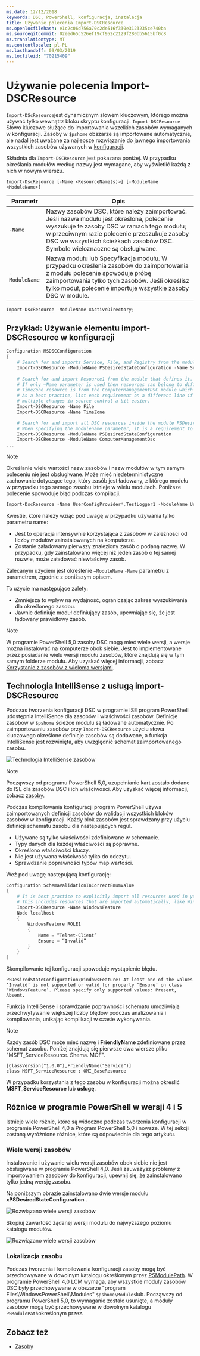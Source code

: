 ```yaml
---
ms.date: 12/12/2018
keywords: DSC, PowerShell, konfiguracja, instalacja
title: Używanie polecenia Import-DSCResource
ms.openlocfilehash: e1c2c06d756a70c2de516f330e3123235ce740ba
ms.sourcegitcommit: 02eed65c526ef19cf952c2129f280bb5615bf0c8
ms.translationtype: MT
ms.contentlocale: pl-PL
ms.lasthandoff: 09/03/2019
ms.locfileid: "70215409"
---
```

# <a name="using-import-dscresource"></a>Używanie polecenia Import-DSCResource

`Import-DScResource`jest dynamicznym słowem kluczowym, którego można używać tylko wewnątrz bloku skryptu konfiguracji. `Import-DSCResource` Słowo kluczowe służące do importowania wszelkich zasobów wymaganych w konfiguracji. Zasoby w `$pshome` obszarze są importowane automatycznie, ale nadal jest uważane za najlepsze rozwiązanie do jawnego importowania wszystkich zasobów używanych w [konfiguracji](Configurations.md).

Składnia dla `Import-DSCResource` jest pokazana poniżej.  W przypadku określania modułów według nazwy jest wymagane, aby wyświetlić każdą z nich w nowym wierszu.

```syntax
Import-DscResource [-Name <ResourceName(s)>] [-ModuleName <ModuleName>]
```

|Parametr  |Opis  |
|---------|---------|
|`-Name`|Nazwy zasobów DSC, które należy zaimportować. Jeśli nazwa modułu jest określona, polecenie wyszukuje te zasoby DSC w ramach tego modułu; w przeciwnym razie polecenie przeszukuje zasoby DSC we wszystkich ścieżkach zasobów DSC. Symbole wieloznaczne są obsługiwane.|
|`-ModuleName`|Nazwa modułu lub Specyfikacja modułu.  W przypadku określenia zasobów do zaimportowania z modułu polecenie spowoduje próbę zaimportowania tylko tych zasobów. Jeśli określisz tylko moduł, polecenie importuje wszystkie zasoby DSC w module.|

```powershell
Import-DscResource -ModuleName xActiveDirectory;
```

## <a name="example-use-import-dscresource-within-a-configuration"></a>Przykład: Używanie elementu import-DSCResource w konfiguracji

```powershell
Configuration MSDSCConfiguration
{
    # Search for and imports Service, File, and Registry from the module PSDesiredStateConfiguration.
    Import-DSCResource -ModuleName PSDesiredStateConfiguration -Name Service, File, Registry
    
    # Search for and import Resource1 from the module that defines it.
    # If only –Name parameter is used then resources can belong to different PowerShell modules as well.
    # TimeZone resource is from the ComputerManagementDSC module which is not installed by default.
    # As a best practice, list each requirement on a different line if possible.  This makes reviewing
    # multiple changes in source control a bit easier.
    Import-DSCResource -Name File
    Import-DSCResource -Name TimeZone

    # Search for and import all DSC resources inside the module PSDesiredStateConfiguration.
    # When specifying the modulename parameter, it is a requirement to list each on a new line.
    Import-DSCResource -ModuleName PSDesiredStateConfiguration
    Import-DSCResource -ModuleName ComputerManagementDsc
...
```

> [!NOTE]
> Określanie wielu wartości nazw zasobów i nazw modułów w tym samym poleceniu nie jest obsługiwane. Może mieć niedeterministyczne zachowanie dotyczące tego, który zasób jest ładowany, z którego modułu w przypadku tego samego zasobu istnieje w wielu modułach. Poniższe polecenie spowoduje błąd podczas kompilacji.
>
> ```powershell
> Import-DscResource -Name UserConfigProvider*,TestLogger1 -ModuleName UserConfigProv,PsModuleForTestLogger
> ```

Kwestie, które należy wziąć pod uwagę w przypadku używania tylko parametru name:

- Jest to operacja intensywnie korzystająca z zasobów w zależności od liczby modułów zainstalowanych na komputerze.
- Zostanie załadowany pierwszy znaleziony zasób o podaną nazwę. W przypadku, gdy zainstalowano więcej niż jeden zasób o tej samej nazwie, może załadować niewłaściwy zasób.

Zalecanym użyciem jest określenie `–ModuleName` `-Name` parametru z parametrem, zgodnie z poniższym opisem.

To użycie ma następujące zalety:

- Zmniejsza to wpływ na wydajność, ograniczając zakres wyszukiwania dla określonego zasobu.
- Jawnie definiuje moduł definiujący zasób, upewniając się, że jest ładowany prawidłowy zasób.

> [!NOTE]
> W programie PowerShell 5,0 zasoby DSC mogą mieć wiele wersji, a wersje można instalować na komputerze obok siebie. Jest to implementowane przez posiadanie wielu wersji modułu zasobów, które znajdują się w tym samym folderze modułu.
> Aby uzyskać więcej informacji, zobacz [Korzystanie z zasobów z wieloma wersjami](sxsresource.md).

## <a name="intellisense-with-import-dscresource"></a>Technologia IntelliSense z usługą import-DSCResource

Podczas tworzenia konfiguracji DSC w programie ISE program PowerShell udostępnia IntelliSence dla zasobów i właściwości zasobów. Definicje zasobów w `$pshome` ścieżce modułu są ładowane automatycznie. Po zaimportowaniu zasobów przy `Import-DSCResource` użyciu słowa kluczowego określone definicje zasobów są dodawane, a funkcja IntelliSense jest rozwinięta, aby uwzględnić schemat zaimportowanego zasobu.

![Technologia IntelliSense zasobów](../media/resource-intellisense.png)

> [!NOTE]
> Począwszy od programu PowerShell 5,0, uzupełnianie kart zostało dodane do ISE dla zasobów DSC i ich właściwości. Aby uzyskać więcej informacji, zobacz [zasoby](../resources/resources.md).

Podczas kompilowania konfiguracji program PowerShell używa zaimportowanych definicji zasobów do walidacji wszystkich bloków zasobów w konfiguracji.
Każdy blok zasobów jest sprawdzany przy użyciu definicji schematu zasobu dla następujących reguł.

- Używane są tylko właściwości zdefiniowane w schemacie.
- Typy danych dla każdej właściwości są poprawne.
- Określono właściwości kluczy.
- Nie jest używana właściwość tylko do odczytu.
- Sprawdzanie poprawności typów map wartości.

Weź pod uwagę następującą konfigurację:

```powershell
Configuration SchemaValidationInCorrectEnumValue
{
    # It is best practice to explicitly import all resources used in your Configuration.
    # This includes resources that are imported automatically, like WindowsFeature.
    Import-DSCResource -Name WindowsFeature
    Node localhost
    {
        WindowsFeature ROLE1
        {
            Name = “Telnet-Client”
            Ensure = “Invalid”
        }
    }
}
```

Skompilowanie tej konfiguracji spowoduje wystąpienie błędu.

```output
PSDesiredStateConfiguration\WindowsFeature: At least one of the values ‘Invalid’ is not supported or valid for property ‘Ensure’ on class ‘WindowsFeature’. Please specify only supported values: Present, Absent.
```

Funkcja IntelliSense i sprawdzanie poprawności schematu umożliwiają przechwytywanie większej liczby błędów podczas analizowania i kompilowania, unikając komplikacji w czasie wykonywania.

> [!NOTE]
> Każdy zasób DSC może mieć nazwę i **FriendlyName** zdefiniowane przez schemat zasobu. Poniżej znajdują się pierwsze dwa wiersze pliku "MSFT_ServiceResource. Shema. MOF".
> ```syntax
> [ClassVersion("1.0.0"),FriendlyName("Service")]
> class MSFT_ServiceResource : OMI_BaseResource
> ```
> W przypadku korzystania z tego zasobu w konfiguracji można określić **MSFT_ServiceResource** lub **usługę**.

## <a name="powershell-v4-and-v5-differences"></a>Różnice w programie PowerShell w wersji 4 i 5

Istnieje wiele różnic, które są widoczne podczas tworzenia konfiguracji w programie PowerShell 4,0 a Program PowerShell 5,0 i nowsze. W tej sekcji zostaną wyróżnione różnice, które są odpowiednie dla tego artykułu.

### <a name="multiple-resource-versions"></a>Wiele wersji zasobów

Instalowanie i używanie wielu wersji zasobów obok siebie nie jest obsługiwane w programie PowerShell 4,0. Jeśli zauważysz problemy z importowaniem zasobów do konfiguracji, upewnij się, że zainstalowano tylko jedną wersję zasobu.

Na poniższym obrazie zainstalowano dwie wersje modułu **xPSDesiredStateConfiguration** .

![Rozwiązano wiele wersji zasobów](../media/multiple-resource-versions-broken.png)

Skopiuj zawartość żądanej wersji modułu do najwyższego poziomu katalogu modułów.

![Rozwiązano wiele wersji zasobów](../media/multiple-resource-versions-fixed.png)

### <a name="resource-location"></a>Lokalizacja zasobu

Podczas tworzenia i kompilowania konfiguracji zasoby mogą być przechowywane w dowolnym katalogu określonym przez [PSModulePath](/powershell/developer/module/modifying-the-psmodulepath-installation-path). W programie PowerShell 4,0 LCM wymaga, aby wszystkie moduły zasobów DSC były przechowywane w obszarze "program Files\WindowsPowerShell\Modules" `$pshome\Modules`lub. Począwszy od programu PowerShell 5,0, to wymaganie zostało usunięte, a moduły zasobów mogą być przechowywane w dowolnym katalogu `PSModulePath`określonym przez.

## <a name="see-also"></a>Zobacz też

- [Zasoby](../resources/resources.md)
